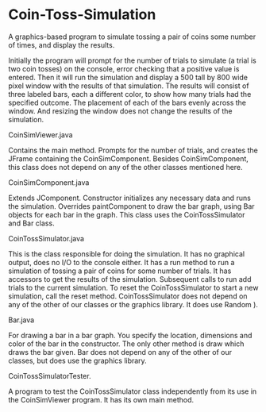 # Coin-Toss-Simulation

A graphics-based program to simulate tossing a pair of coins some number of times, and display the results.

Initially the program will prompt for the number of trials to simulate (a trial is two coin tosses) on the console, error checking that a positive value is entered. 
Then it will run the simulation and display a 500 tall by 800 wide pixel window with the results of that simulation. 
The results will consist of three labeled bars, each a different color, to show how many trials had the specified outcome. 
The placement of each of the bars evenly across the window. And resizing the window does not change the results of the simulation.


CoinSimViewer.java

Contains the main method. Prompts for the number of trials, and creates the JFrame containing the CoinSimComponent.
Besides CoinSimComponent, this class does not depend on any of the other classes mentioned here.


CoinSimComponent.java

Extends JComponent. Constructor initializes any necessary data and runs the simulation. 
Overrides paintComponent to draw the bar graph, using Bar objects for each bar in the graph. 
This class uses the CoinTossSimulator and Bar class.


CoinTossSimulator.java

This is the class responsible for doing the simulation. It has no graphical output, does no I/O to the console either. 
It has a run method to run a simulation of tossing a pair of coins for some number of trials. It has accessors to get the results of the simulation. 
Subsequent calls to run add trials to the current simulation. To reset the CoinTossSimulator to start a new simulation, call the reset method. 
CoinTossSimulator does not depend on any of the other of our classes or the graphics library. It does use Random ). 


Bar.java

For drawing a bar in a bar graph. You specify the location, dimensions and color of the bar in the constructor. 
The only other method is draw which draws the bar given. 
Bar does not depend on any of the other of our classes, but does use the graphics library.


CoinTossSimulatorTester.

A program to test the CoinTossSimulator class independently from its use in the CoinSimViewer program. It has its own main method. 
